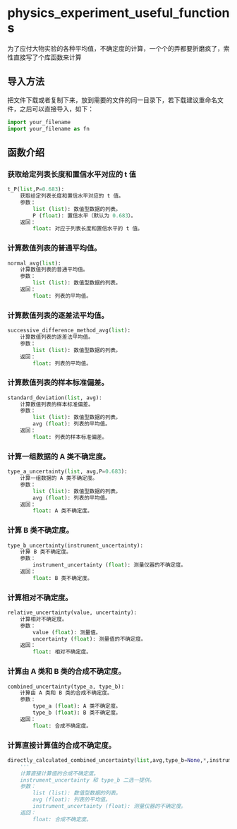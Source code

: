 # physics_experiment_useful_functions
为了应付大物实验的各种平均值，不确定度的计算，一个个的弄都要折磨疯了，索性直接写了个库函数来计算
## 导入方法
把文件下载或者复制下来，放到需要的文件的同一目录下，若下载建议重命名文件，之后可以直接导入，如下：
```py
import your_filename
import your_filename as fn
```
## 函数介绍
### 获取给定列表长度和置信水平对应的 t 值
```py
t_P(list,P=0.683):
    获取给定列表长度和置信水平对应的 t 值。
    参数：
        list (list): 数值型数据的列表。
        P (float): 置信水平（默认为 0.683）。
    返回：
        float: 对应于列表长度和置信水平的 t 值。
```
### 计算数值列表的普通平均值。
```py
normal_avg(list):
    计算数值列表的普通平均值。
    参数：
        list (list): 数值型数据的列表。
    返回：
        float: 列表的平均值。
```
### 计算数值列表的逐差法平均值。
```py
successive_difference_method_avg(list):
    计算数值列表的逐差法平均值。
    参数：
        list (list): 数值型数据的列表。
    返回：
        float: 列表的平均值。
```
### 计算数值列表的样本标准偏差。
```py
standard_deviation(list, avg):
    计算数值列表的样本标准偏差。
    参数：
        list (list): 数值型数据的列表。
        avg (float): 列表的平均值。
    返回：
        float: 列表的样本标准偏差。
```
### 计算一组数据的 A 类不确定度。
```py
type_a_uncertainty(list, avg,P=0.683):
    计算一组数据的 A 类不确定度。
    参数：
        list (list): 数值型数据的列表。
        avg (float): 列表的平均值。
    返回：
        float: A 类不确定度。
```
### 计算 B 类不确定度。
```py
type_b_uncertainty(instrument_uncertainty):
    计算 B 类不确定度。
    参数：
        instrument_uncertainty (float): 测量仪器的不确定度。
    返回：
        float: B 类不确定度。
```
### 计算相对不确定度。
```py
relative_uncertainty(value, uncertainty):
    计算相对不确定度。
    参数：
        value (float): 测量值。
        uncertainty (float): 测量值的不确定度。
    返回：
        float: 相对不确定度。
```
### 计算由 A 类和 B 类的合成不确定度。
```py
combined_uncertainty(type_a, type_b):
    计算由 A 类和 B 类的合成不确定度。
    参数：
        type_a (float): A 类不确定度。
        type_b (float): B 类不确定度。
    返回：
        float: 合成不确定度。
```
### 计算直接计算值的合成不确定度。
```py
directly_calculated_combined_uncertainty(list,avg,type_b=None,*,instrument_uncertainty=None,P=0.683):
    '''
    计算直接计算值的合成不确定度。
    instrument_uncertainty 和 type_b 二选一提供。
    参数：
        list (list): 数值型数据的列表。
        avg (float): 列表的平均值。
        instrument_uncertainty (float): 测量仪器的不确定度。
    返回：
        float: 合成不确定度。
```
